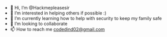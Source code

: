 - 👋 Hi, I’m @Hackmepleasesir
- 👀 I’m interested in helping others if possible :)
- 🌱 I’m currently learning how to help with security to keep my family safe
- 💞️ I’m looking to collaborate 
- 📫 How to reach me codedind02@gmail.com 

<!---
Hackmepleasesir/Hackmepleasesir is a ✨ special ✨ repository because its `README.md` (this file) appears on your GitHub profile.
You can click the Preview link to take a look at your changes.
--->
